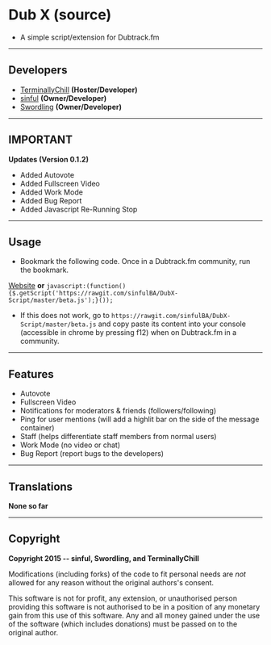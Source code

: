 # Dub X (source)
- A simple script/extension for Dubtrack.fm

-------------
Developers
---
 - [TerminallyChill](https://github.com/JBader89) __(Hoster/Developer)__
 - [sinful](https://github.com/sinfulBA) __(Owner/Developer)__
 - [Swordling](https://github.com/swordling) __(Owner/Developer)__

-----------------
IMPORTANT
---

__Updates (Version 0.1.2)__

- Added Autovote
- Added Fullscreen Video
- Added Work Mode
- Added Bug Report
- Added Javascript Re-Running Stop

-----------------
Usage
---

* Bookmark the following code. Once in a Dubtrack.fm community, run the bookmark.

[Website](http://dubx.net) **or** `javascript:(function(){$.getScript('https://rawgit.com/sinfulBA/DubX-Script/master/beta.js');}());`

* If this does not work, go to `https://rawgit.com/sinfulBA/DubX-Script/master/beta.js` and copy paste its content into your console (accessible in chrome by pressing f12) when on Dubtrack.fm in a community.

-----------------
Features
---

- Autovote
- Fullscreen Video
- Notifications for moderators & friends (followers/following)
- Ping for user mentions (will add a highlit bar on the side of the message container)
- Staff (helps differentiate staff members from normal users)
- Work Mode (no video or chat)
- Bug Report (report bugs to the developers)

-----------------
Translations
---

**None so far**

-----------------
Copyright
---

**Copyright 2015 -- sinful, Swordling, and TerminallyChill**

Modifications (including forks) of the code to fit personal needs are *not* allowed for any reason without the original authors's consent.

This software is not for profit, any extension, or unauthorised person providing this software is not authorised to be in a position of any monetary gain from this use of this software. Any and all money gained under the use of the software (which includes donations) must be passed on to the original author.
